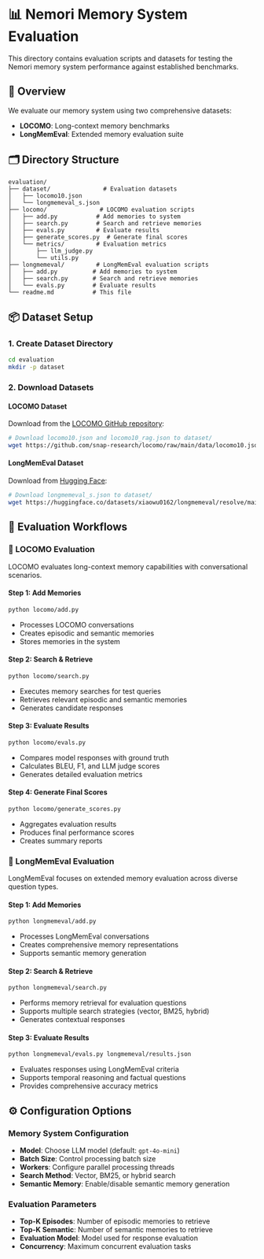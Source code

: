 # 📊 Nemori Memory System Evaluation

This directory contains evaluation scripts and datasets for testing the Nemori memory system performance against established benchmarks.

## 🎯 Overview

We evaluate our memory system using two comprehensive datasets:
- **LOCOMO**: Long-context memory benchmarks
- **LongMemEval**: Extended memory evaluation suite

## 🗂️ Directory Structure

```
evaluation/
├── dataset/               # Evaluation datasets
│   ├── locomo10.json
│   └── longmemeval_s.json
├── locomo/               # LOCOMO evaluation scripts
│   ├── add.py           # Add memories to system
│   ├── search.py        # Search and retrieve memories
│   ├── evals.py         # Evaluate results
│   ├── generate_scores.py  # Generate final scores
│   └── metrics/         # Evaluation metrics
│       ├── llm_judge.py
│       └── utils.py
├── longmemeval/         # LongMemEval evaluation scripts
│   ├── add.py          # Add memories to system
│   ├── search.py       # Search and retrieve memories
│   └── evals.py        # Evaluate results
└── readme.md           # This file
```

## 📦 Dataset Setup

### 1. Create Dataset Directory

```bash
cd evaluation
mkdir -p dataset
```

### 2. Download Datasets

#### LOCOMO Dataset
Download from the [LOCOMO GitHub repository](https://github.com/snap-research/locomo/tree/main/data):

```bash
# Download locomo10.json and locomo10_rag.json to dataset/
wget https://github.com/snap-research/locomo/raw/main/data/locomo10.json -O dataset/locomo10.json
```

#### LongMemEval Dataset
Download from [Hugging Face](https://huggingface.co/datasets/xiaowu0162/longmemeval/tree/main):

```bash
# Download longmemeval_s.json to dataset/
wget https://huggingface.co/datasets/xiaowu0162/longmemeval/resolve/main/longmemeval_s.json -O dataset/longmemeval_s.json
```

## 🧪 Evaluation Workflows

### 🎪 LOCOMO Evaluation

LOCOMO evaluates long-context memory capabilities with conversational scenarios.

#### Step 1: Add Memories
```bash
python locomo/add.py
```
- Processes LOCOMO conversations
- Creates episodic and semantic memories
- Stores memories in the system

#### Step 2: Search & Retrieve
```bash
python locomo/search.py
```
- Executes memory searches for test queries
- Retrieves relevant episodic and semantic memories
- Generates candidate responses

#### Step 3: Evaluate Results
```bash
python locomo/evals.py
```
- Compares model responses with ground truth
- Calculates BLEU, F1, and LLM judge scores
- Generates detailed evaluation metrics

#### Step 4: Generate Final Scores
```bash
python locomo/generate_scores.py
```
- Aggregates evaluation results
- Produces final performance scores
- Creates summary reports

### 🧠 LongMemEval Evaluation

LongMemEval focuses on extended memory evaluation across diverse question types.

#### Step 1: Add Memories
```bash
python longmemeval/add.py
```
- Processes LongMemEval conversations
- Creates comprehensive memory representations
- Supports semantic memory generation

#### Step 2: Search & Retrieve
```bash
python longmemeval/search.py
```
- Performs memory retrieval for evaluation questions
- Supports multiple search strategies (vector, BM25, hybrid)
- Generates contextual responses

#### Step 3: Evaluate Results
```bash
python longmemeval/evals.py longmemeval/results.json
```
- Evaluates responses using LongMemEval criteria
- Supports temporal reasoning and factual questions
- Provides comprehensive accuracy metrics

## ⚙️ Configuration Options

### Memory System Configuration
- **Model**: Choose LLM model (default: `gpt-4o-mini`)
- **Batch Size**: Control processing batch size
- **Workers**: Configure parallel processing threads
- **Search Method**: Vector, BM25, or hybrid search
- **Semantic Memory**: Enable/disable semantic memory generation

### Evaluation Parameters
- **Top-K Episodes**: Number of episodic memories to retrieve
- **Top-K Semantic**: Number of semantic memories to retrieve
- **Evaluation Model**: Model used for response evaluation
- **Concurrency**: Maximum concurrent evaluation tasks

